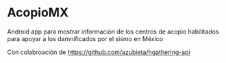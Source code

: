 # AcopioMX
Android app para mostrar información de los centros de acopio habilitados para apoyar a los damnificados por el sismo en México

Con colabroación de https://github.com/azubieta/hgathering-api
